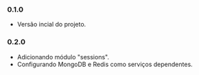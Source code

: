 ### 0.1.0
- Versão incial do projeto.

### 0.2.0
- Adicionando módulo "sessions".
- Configurando MongoDB e Redis como serviços dependentes.
